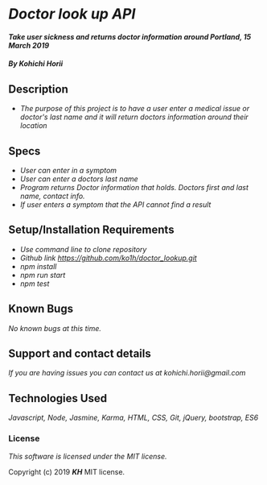 # _Doctor look up API_

#### _Take user sickness and returns doctor information around Portland, 15 March 2019_

#### _By Kohichi Horii_

## Description

* _The purpose of this project is to have a user enter a medical issue or doctor's last name and it will return doctors information around their location_

## Specs
* _User can enter in a symptom_
* _User can enter a doctors last name_
* _Program returns Doctor information that holds. Doctors first and last name, contact info._
* _If user enters a symptom that the API cannot find a result_

## Setup/Installation Requirements

* _Use command line to clone repository_
* _Github link https://github.com/ko1h/doctor_lookup.git_
* _npm install_
* _npm run start_
* _npm test_

## Known Bugs

_No known bugs at this time._

## Support and contact details

_If you are having issues you can contact us at kohichi.horii@gmail.com_

## Technologies Used

_Javascript, Node, Jasmine, Karma, HTML, CSS, Git, jQuery, bootstrap, ES6_


### License

*This software is licensed under the MIT license.*

Copyright (c) 2019 **_KH_** MIT license.
